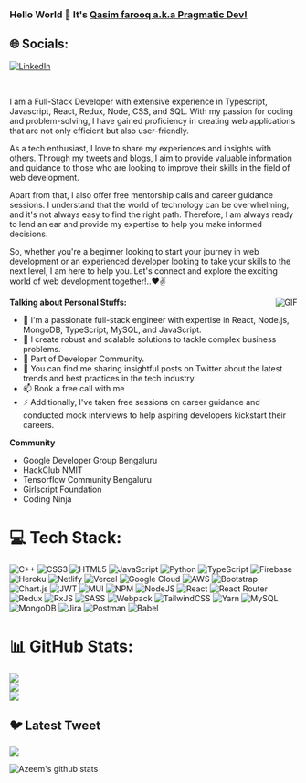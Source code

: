 ### Hello World 👋 It's [Qasim farooq a.k.a Pragmatic Dev!](https://www.linkedin.com/in/qasim-farooq-2923311a8)


## 🌐 Socials:
[![LinkedIn](https://img.shields.io/badge/LinkedIn-%230077B5.svg?logo=linkedin&logoColor=white)](https://www.linkedin.com/in/qasim-farooq-2923311a8) 

<br />

I am a Full-Stack Developer with extensive experience in Typescript, Javascript, React, Redux, Node, CSS, and SQL. With my passion for coding and problem-solving, I have gained proficiency in creating web applications that are not only efficient but also user-friendly.

As a tech enthusiast, I love to share my experiences and insights with others. Through my tweets and blogs, I aim to provide valuable information and guidance to those who are looking to improve their skills in the field of web development.

Apart from that, I also offer free mentorship calls and career guidance sessions. I understand that the world of technology can be overwhelming, and it's not always easy to find the right path. Therefore, I am always ready to lend an ear and provide my expertise to help you make informed decisions.

So, whether you're a beginner looking to start your journey in web development or an experienced developer looking to take your skills to the next level, I am here to help you. Let's connect and explore the exciting world of web development together!..❤✌


<img align="right" alt="GIF" src="https://media.giphy.com/media/USV0ym3bVWQJJmNu3N/giphy.gif" />




**Talking about Personal Stuffs:**

- 🔭 I'm a passionate full-stack engineer with expertise in React, Node.js, MongoDB, TypeScript, MySQL, and JavaScript.
- 🌱 I create robust and scalable solutions to tackle complex business problems.
- 👯 Part of Developer Community.
- 💬 You can find me sharing insightful posts on Twitter about the latest trends and best practices in the tech industry.
- 📫 Book a free call with me
- ⚡ Additionally, I've taken free sessions on career guidance and conducted mock interviews to help aspiring developers kickstart their careers.


**Community**
- Google Developer Group Bengaluru
- HackClub NMIT
- Tensorflow Community Bengaluru
- Girlscript Foundation
- Coding Ninja

# 💻 Tech Stack:
![C++](https://img.shields.io/badge/c++-%2300599C.svg?style=for-the-badge&logo=c%2B%2B&logoColor=white) ![CSS3](https://img.shields.io/badge/css3-%231572B6.svg?style=for-the-badge&logo=css3&logoColor=white) ![HTML5](https://img.shields.io/badge/html5-%23E34F26.svg?style=for-the-badge&logo=html5&logoColor=white) ![JavaScript](https://img.shields.io/badge/javascript-%23323330.svg?style=for-the-badge&logo=javascript&logoColor=%23F7DF1E) ![Python](https://img.shields.io/badge/python-3670A0?style=for-the-badge&logo=python&logoColor=ffdd54) ![TypeScript](https://img.shields.io/badge/typescript-%23007ACC.svg?style=for-the-badge&logo=typescript&logoColor=white) ![Firebase](https://img.shields.io/badge/firebase-%23039BE5.svg?style=for-the-badge&logo=firebase) ![Heroku](https://img.shields.io/badge/heroku-%23430098.svg?style=for-the-badge&logo=heroku&logoColor=white) ![Netlify](https://img.shields.io/badge/netlify-%23000000.svg?style=for-the-badge&logo=netlify&logoColor=#00C7B7) ![Vercel](https://img.shields.io/badge/vercel-%23000000.svg?style=for-the-badge&logo=vercel&logoColor=white) ![Google Cloud](https://img.shields.io/badge/Google%20Cloud-%234285F4.svg?style=for-the-badge&logo=google-cloud&logoColor=white) ![AWS](https://img.shields.io/badge/AWS-%23FF9900.svg?style=for-the-badge&logo=amazon-aws&logoColor=white) ![Bootstrap](https://img.shields.io/badge/bootstrap-%23563D7C.svg?style=for-the-badge&logo=bootstrap&logoColor=white) ![Chart.js](https://img.shields.io/badge/chart.js-F5788D.svg?style=for-the-badge&logo=chart.js&logoColor=white) ![JWT](https://img.shields.io/badge/JWT-black?style=for-the-badge&logo=JSON%20web%20tokens) ![MUI](https://img.shields.io/badge/MUI-%230081CB.svg?style=for-the-badge&logo=material-ui&logoColor=white) ![NPM](https://img.shields.io/badge/NPM-%23000000.svg?style=for-the-badge&logo=npm&logoColor=white) ![NodeJS](https://img.shields.io/badge/node.js-6DA55F?style=for-the-badge&logo=node.js&logoColor=white) ![React](https://img.shields.io/badge/react-%2320232a.svg?style=for-the-badge&logo=react&logoColor=%2361DAFB) ![React Router](https://img.shields.io/badge/React_Router-CA4245?style=for-the-badge&logo=react-router&logoColor=white) ![Redux](https://img.shields.io/badge/redux-%23593d88.svg?style=for-the-badge&logo=redux&logoColor=white) ![RxJS](https://img.shields.io/badge/rxjs-%23B7178C.svg?style=for-the-badge&logo=reactivex&logoColor=white) ![SASS](https://img.shields.io/badge/SASS-hotpink.svg?style=for-the-badge&logo=SASS&logoColor=white) ![Webpack](https://img.shields.io/badge/webpack-%238DD6F9.svg?style=for-the-badge&logo=webpack&logoColor=black) ![TailwindCSS](https://img.shields.io/badge/tailwindcss-%2338B2AC.svg?style=for-the-badge&logo=tailwind-css&logoColor=white) ![Yarn](https://img.shields.io/badge/yarn-%232C8EBB.svg?style=for-the-badge&logo=yarn&logoColor=white) ![MySQL](https://img.shields.io/badge/mysql-%2300f.svg?style=for-the-badge&logo=mysql&logoColor=white) ![MongoDB](https://img.shields.io/badge/MongoDB-%234ea94b.svg?style=for-the-badge&logo=mongodb&logoColor=white) ![Jira](https://img.shields.io/badge/jira-%230A0FFF.svg?style=for-the-badge&logo=jira&logoColor=white) ![Postman](https://img.shields.io/badge/Postman-FF6C37?style=for-the-badge&logo=postman&logoColor=white) ![Babel](https://img.shields.io/badge/Babel-F9DC3e?style=for-the-badge&logo=babel&logoColor=black)



# 📊 GitHub Stats:
![](https://github-readme-stats.vercel.app/api?username=qasimfarooq123&theme=dark&hide_border=false&include_all_commits=false&count_private=false)<br/>
![](https://github-readme-streak-stats.herokuapp.com/?user=mrmuhammadazeemrao&theme=dark&hide_border=false)<br/>
![](https://github-readme-stats.vercel.app/api/top-langs/?username=mrmuhammadazeemrao&theme=dark&hide_border=false&include_all_commits=false&count_private=false&layout=compact)

## 🐦 Latest Tweet
[![](https://gtce.itsvg.in/api?username=https://twitter.com/_pragmatic_dev)](https://github.com/VishwaGauravIn/github-twitter-card-embed)

![Azeem's github stats](https://github-readme-stats.vercel.app/api?username=qasimfarooq123&show_icons=true&hide_border=true)
